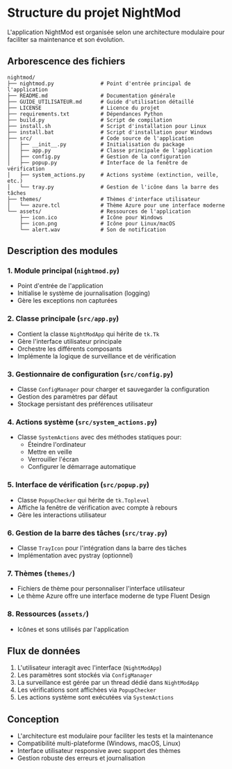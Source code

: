 # Structure du projet NightMod

L'application NightMod est organisée selon une architecture modulaire pour faciliter sa maintenance et son évolution.

## Arborescence des fichiers

```
nightmod/
├── nightmod.py               # Point d'entrée principal de l'application
├── README.md                 # Documentation générale
├── GUIDE_UTILISATEUR.md      # Guide d'utilisation détaillé
├── LICENSE                   # Licence du projet
├── requirements.txt          # Dépendances Python
├── build.py                  # Script de compilation
├── install.sh                # Script d'installation pour Linux
├── install.bat               # Script d'installation pour Windows
├── src/                      # Code source de l'application
│   ├── __init__.py           # Initialisation du package
│   ├── app.py                # Classe principale de l'application
│   ├── config.py             # Gestion de la configuration
│   ├── popup.py              # Interface de la fenêtre de vérification
│   ├── system_actions.py     # Actions système (extinction, veille, etc.)
│   └── tray.py               # Gestion de l'icône dans la barre des tâches
├── themes/                   # Thèmes d'interface utilisateur
│   └── azure.tcl             # Thème Azure pour une interface moderne
└── assets/                   # Ressources de l'application
    ├── icon.ico              # Icône pour Windows
    ├── icon.png              # Icône pour Linux/macOS
    └── alert.wav             # Son de notification
```

## Description des modules

### 1. Module principal (`nightmod.py`)

- Point d'entrée de l'application
- Initialise le système de journalisation (logging)
- Gère les exceptions non capturées

### 2. Classe principale (`src/app.py`)

- Contient la classe `NightModApp` qui hérite de `tk.Tk`
- Gère l'interface utilisateur principale
- Orchestre les différents composants
- Implémente la logique de surveillance et de vérification

### 3. Gestionnaire de configuration (`src/config.py`)

- Classe `ConfigManager` pour charger et sauvegarder la configuration
- Gestion des paramètres par défaut
- Stockage persistant des préférences utilisateur

### 4. Actions système (`src/system_actions.py`)

- Classe `SystemActions` avec des méthodes statiques pour:
  - Éteindre l'ordinateur
  - Mettre en veille
  - Verrouiller l'écran
  - Configurer le démarrage automatique

### 5. Interface de vérification (`src/popup.py`)

- Classe `PopupChecker` qui hérite de `tk.Toplevel`
- Affiche la fenêtre de vérification avec compte à rebours
- Gère les interactions utilisateur

### 6. Gestion de la barre des tâches (`src/tray.py`)

- Classe `TrayIcon` pour l'intégration dans la barre des tâches
- Implémentation avec pystray (optionnel)

### 7. Thèmes (`themes/`)

- Fichiers de thème pour personnaliser l'interface utilisateur
- Le thème Azure offre une interface moderne de type Fluent Design

### 8. Ressources (`assets/`)

- Icônes et sons utilisés par l'application

## Flux de données

1. L'utilisateur interagit avec l'interface (`NightModApp`)
2. Les paramètres sont stockés via `ConfigManager`
3. La surveillance est gérée par un thread dédié dans `NightModApp`
4. Les vérifications sont affichées via `PopupChecker`
5. Les actions système sont exécutées via `SystemActions`

## Conception

- L'architecture est modulaire pour faciliter les tests et la maintenance
- Compatibilité multi-plateforme (Windows, macOS, Linux)
- Interface utilisateur responsive avec support des thèmes
- Gestion robuste des erreurs et journalisation
